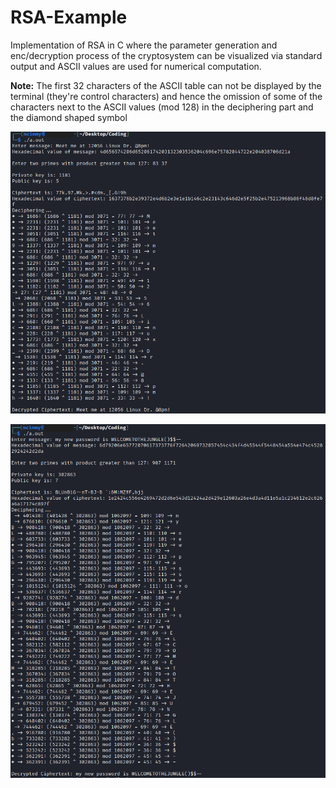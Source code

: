 # RSA-Example

Implementation of RSA in C where the parameter generation and enc/decryption process of the cryptosystem can be visualized via standard output and ASCII values are used for numerical computation. 

**Note:** The first 32 characters of the ASCII table can not be displayed by the terminal (they're control characters) and hence the omission of some of the characters next to the ASCII values (mod 128) in the deciphering part and the diamond shaped symbol

![](p1.png)


![](p2.png)
